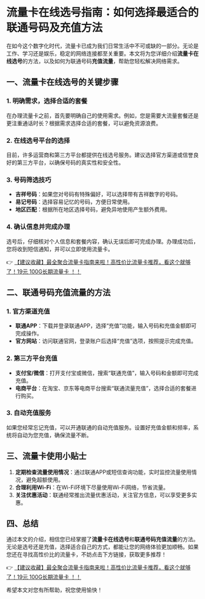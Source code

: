 # 流量卡在线选号指南：如何选择最适合的联通号码及充值方法

在如今这个数字化时代，流量卡已成为我们日常生活中不可或缺的一部分。无论是工作、学习还是娱乐，稳定的网络连接都至关重要。本文将为您详细介绍**流量卡在线选号**的方法，以及如何为联通号码**充值流量**，帮助您轻松解决网络需求。

## 一、流量卡在线选号的关键步骤

### 1. 明确需求，选择合适的套餐
在办理流量卡之前，首先要明确自己的使用需求。例如，您是需要大流量套餐还是更注重通话时长？根据需求选择合适的套餐，可以避免资源浪费。

### 2. 在线选号平台的选择
目前，许多运营商和第三方平台都提供在线选号服务。建议选择官方渠道或信誉良好的第三方平台，以确保号码的真实性和安全性。

### 3. 号码筛选技巧
- **吉祥号码**：如果您对号码有特殊偏好，可以选择带有吉祥数字的号码。
- **易记号码**：选择容易记忆的号码，方便日常使用。
- **地区匹配**：根据所在地区选择号码，避免异地使用产生额外费用。

### 4. 确认信息并完成办理
选号后，仔细核对个人信息和套餐内容，确认无误后即可完成办理。办理成功后，您将收到短信通知，并可以立即使用流量卡。

👉 [【建议收藏】最全聚合流量卡指南来啦！高性价比流量卡推荐，看这个就够了！19元 100G长期流量卡 ！！](https://bit.ly/Liuliangka)

## 二、联通号码充值流量的方法

### 1. 官方渠道充值
- **联通APP**：下载并登录联通APP，选择“充值”功能，输入号码和充值金额即可完成操作。
- **官方网站**：访问联通官网，登录账户后选择“充值”选项，按照提示完成充值。

### 2. 第三方平台充值
- **支付宝/微信**：打开支付宝或微信，搜索“联通充值”，输入号码和金额即可完成充值。
- **电商平台**：在淘宝、京东等电商平台搜索“联通流量充值”，选择合适的套餐进行购买。

### 3. 自动充值服务
如果您经常忘记充值，可以开通联通的自动充值服务。设置好充值金额和频率，系统将自动为您充值，确保流量不断。

## 三、流量卡使用小贴士

1. **定期检查流量使用情况**：通过联通APP或短信查询功能，实时监控流量使用情况，避免超额使用。
2. **合理利用Wi-Fi**：在Wi-Fi环境下尽量使用Wi-Fi网络，节省流量。
3. **关注优惠活动**：联通经常推出流量优惠活动，关注官方信息，可以享受更多实惠。

## 四、总结

通过本文的介绍，相信您已经掌握了**流量卡在线选号**和**联通号码充值流量**的方法。无论是选号还是充值，选择适合自己的方式，都能让您的网络体验更加顺畅。如果您还在寻找高性价比的流量卡，不妨点击下方链接，获取更多推荐！

👉 [【建议收藏】最全聚合流量卡指南来啦！高性价比流量卡推荐，看这个就够了！19元 100G长期流量卡 ！！](https://bit.ly/Liuliangka)

希望本文对您有所帮助，祝您使用愉快！